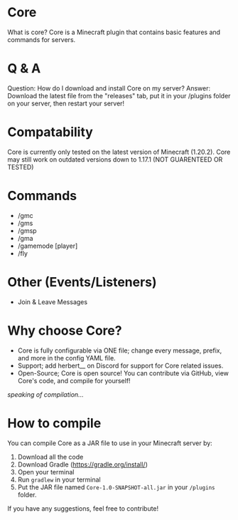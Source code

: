 # Core
What is core?
Core is a Minecraft plugin that contains basic features and commands for servers.

# Q & A
Question: How do I download and install Core on my server?
Answer: Download the latest file from the "releases" tab, put it in your /plugins folder on your server, then restart your server!

# Compatability
Core is currently only tested on the latest version of Minecraft (1.20.2). Core may still work on outdated versions down to 1.17.1 (NOT GUARENTEED OR TESTED)

# Commands
- /gmc <player>
- /gms <player>
- /gmsp <player>
- /gma <player>
- /gamemode <gamemode> [player]
- /fly <player>

# Other (Events/Listeners)
- Join & Leave Messages

# Why choose Core?
- Core is fully configurable via ONE file; change every message, prefix, and more in the config YAML file.
- Support; add herbert__ on Discord for support for Core related issues.
- Open-Source; Core is open source! You can contribute via GitHub, view Core's code, and compile for yourself!

*speaking of compilation...*
# How to compile
You can compile Core as a JAR file to use in your Minecraft server by:
1. Download all the code
2. Download Gradle (https://gradle.org/install/)
3. Open your terminal
4. Run `gradlew` in your terminal
5. Put the JAR file named `Core-1.0-SNAPSHOT-all.jar` in your `/plugins` folder.


If you have any suggestions, feel free to contribute!

